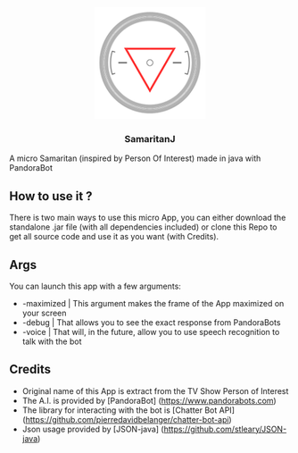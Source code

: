 <p align="center">
  <img src="/src/main/resources/images/samaritan.png" width="200">

  <h3 align="center">SamaritanJ</h3>

  A micro Samaritan (inspired by Person Of Interest) made in java with PandoraBot
</p>

## How to use it ?
There is two main ways to use this micro App, you can either download the standalone .jar file (with all dependencies included) or clone this Repo to get all source code and use it as you want (with Credits).

## Args
You can launch this app with a few arguments:

- \-maximized | This argument makes the frame of the App maximized on your screen
- \-debug | That allows you to see the exact response from PandoraBots
- \-voice | That will, in the future, allow you to use speech recognition to talk with the bot

## Credits
- Original name of this App is extract from the TV Show Person of Interest
- The A.I. is provided by [PandoraBot] (https://www.pandorabots.com)
- The library for interacting with the bot is [Chatter Bot API] (https://github.com/pierredavidbelanger/chatter-bot-api)
- Json usage provided by [JSON-java] (https://github.com/stleary/JSON-java)